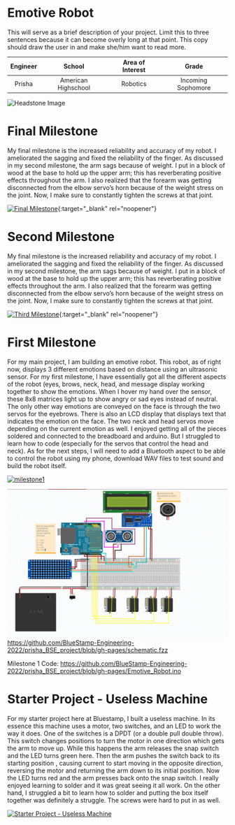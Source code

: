 ﻿# Emotive Robot
This will serve as a brief description of your project. Limit this to three sentences because it can become overly long at that point. This copy should draw the user in and make she/him want to read more.

| **Engineer** | **School** | **Area of Interest** | **Grade** |
|:--:|:--:|:--:|:--:|
| Prisha | American Highschool | Robotics | Incoming Sophomore 

![Headstone Image](https://lh3.googleusercontent.com/pw/AM-JKLUkS99jYOfRyVM5pa1Fn85Tl83RkDdwBTsBkAbxFSsSqfnlNqXUIJIZZCtJEL8s_as5gwXKoz-YVNBExN49PhGHezDlPr5RkyH4oqag6xjgIpewtYsRe58wpP4a1WgDcSkSpNWkwPcZIcikMm5fPm8=s1350-no?authuser=0)
  
# Final Milestone
My final milestone is the increased reliability and accuracy of my robot. I ameliorated the sagging and fixed the reliability of the finger. As discussed in my second milestone, the arm sags because of weight. I put in a block of wood at the base to hold up the upper arm; this has reverberating positive effects throughout the arm. I also realized that the forearm was getting disconnected from the elbow servo’s horn because of the weight stress on the joint. Now, I make sure to constantly tighten the screws at that joint. 

[![Final Milestone](https://res.cloudinary.com/marcomontalbano/image/upload/v1612573869/video_to_markdown/images/youtube--F7M7imOVGug-c05b58ac6eb4c4700831b2b3070cd403.jpg )](https://www.youtube.com/watch?v=F7M7imOVGug&feature=emb_logo "Final Milestone"){:target="_blank" rel="noopener"}

# Second Milestone
My final milestone is the increased reliability and accuracy of my robot. I ameliorated the sagging and fixed the reliability of the finger. As discussed in my second milestone, the arm sags because of weight. I put in a block of wood at the base to hold up the upper arm; this has reverberating positive effects throughout the arm. I also realized that the forearm was getting disconnected from the elbow servo’s horn because of the weight stress on the joint. Now, I make sure to constantly tighten the screws at that joint.

[![Third Milestone](https://res.cloudinary.com/marcomontalbano/image/upload/v1612574014/video_to_markdown/images/youtube--y3VAmNlER5Y-c05b58ac6eb4c4700831b2b3070cd403.jpg)](https://www.youtube.com/watch?v=y3VAmNlER5Y&feature=emb_logo "Second Milestone"){:target="_blank" rel="noopener"}

# First Milestone
For my main project, I am building an emotive robot. This robot, as of right now, displays 3 different emotions based on distance using an ultrasonic sensor. For my first milestone, I have essentially got all the different aspects of the robot (eyes, brows, neck, head, and message display working together to show the emotions. When I hover my hand over the sensor, these 8x8 matrices light up to show angry or sad eyes instead of neutral. The only other way emotions are conveyed on the face is through the two servos for the eyebrows. There is also an LCD display that displays text that indicates the emotion on the face. The two neck and head servos move depending on the current emotion as well. I enjoyed getting all of the pieces soldered and connected to the breadboard and arduino. But I struggled to learn how to code (especially for the servos that control the head and neck). As for the next steps, I will need to add a Bluetooth aspect to be able to control the robot using my phone, download WAV files to test sound and build the robot itself.


[![milestone1](https://i.ytimg.com/vi/5tkmLHf8aSw/maxresdefault.jpg)](https://www.youtube.com/watch?v=5tkmLHf8aSw "milestone1")

[![Schematic](https://github.com/BlueStamp-Engineering-2022/prisha_BSE_project/blob/gh-pages/Screenshot%202022-07-07%20151303.png?raw=true)](https://github.com/BlueStamp-Engineering-2022/prisha_BSE_project/blob/gh-pages/schematic.fzz)
https://github.com/BlueStamp-Engineering-2022/prisha_BSE_project/blob/gh-pages/schematic.fzz

Milestone 1 Code:
https://github.com/BlueStamp-Engineering-2022/prisha_BSE_project/blob/gh-pages/Emotive_Robot.ino


# Starter Project - Useless Machine
For my starter project here at Bluestamp, I built a useless machine. In its essence this machine uses a motor, two switches, and an LED to work the way it does. One of the switches is a DPDT (or a double pull double throw). This switch changes positions to turn the motor in one direction which gets the arm to move up. While this happens the arm releases the snap switch and the LED turns green here. Then the arm pushes the switch back to its starting position , causing current to start moving in the opposite direction, reversing the motor and returning the arm down to its initial position. Now the LED turns red and the arm presses back onto the snap switch. I really enjoyed learning to solder and it was great seeing it all work. On the other hand, I struggled a bit to learn how to solder and putting the box itself together was definitely a struggle. The screws were hard to put in as well. 

[![Starter Project - Useless Machine](https://i.ytimg.com/vi/OR93ixwcLCk/hqdefault.jpg)](https://www.youtube.com/watch?v=OR93ixwcLCk)

